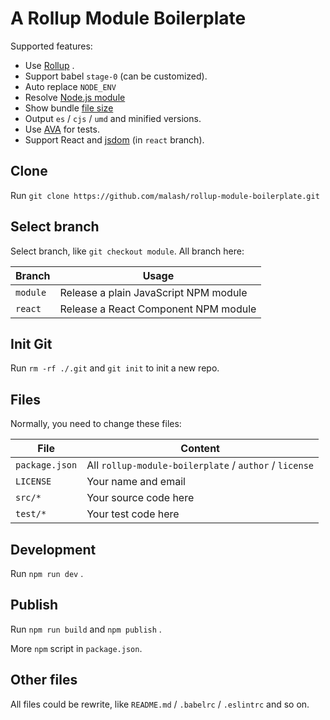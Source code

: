 # A Rollup Module Boilerplate

Supported features:

* Use [Rollup](https://github.com/rollup/rollup) .
* Support babel `stage-0` (can be customized).
* Auto replace `NODE_ENV`
* Resolve [Node.js module](https://github.com/rollup/rollup-plugin-commonjs)
* Show bundle [file size](https://github.com/ritz078/rollup-plugin-filesize)
* Output `es` / `cjs` / `umd` and minified versions.
* Use [AVA](https://github.com/avajs/ava) for tests.
* Support React and [jsdom](https://github.com/jsdom/jsdom) (in `react` branch).

## Clone

Run `git clone https://github.com/malash/rollup-module-boilerplate.git`

## Select branch

Select branch, like `git checkout module`. All branch here:

| Branch | Usage |
| - | - |
| `module` | Release a plain JavaScript NPM module |
| `react` | Release a React Component NPM module |

## Init Git

Run `rm -rf ./.git` and `git init` to init a new repo.

## Files

Normally, you need to change these files:

| File | Content |
| - | - |
| `package.json` | All `rollup-module-boilerplate` / `author` / `license` |
| `LICENSE` | Your name and email |
| `src/*` | Your source code here |
| `test/*` | Your test code here |

## Development

Run `npm run dev` .

## Publish

Run `npm run build` and `npm publish` .

More `npm` script in `package.json`.

## Other files

All files could be rewrite, like `README.md` / `.babelrc` / `.eslintrc` and so on.
